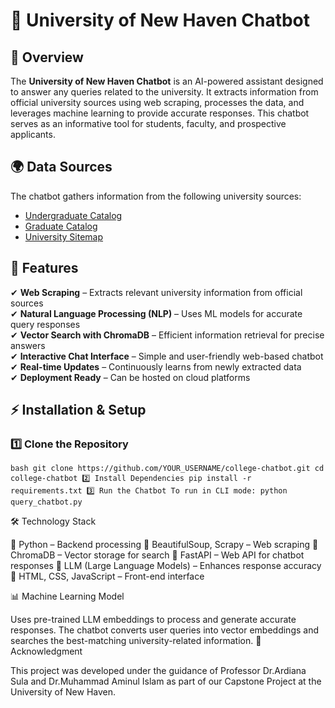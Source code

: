 # 🏫 University of New Haven Chatbot

## 📌 Overview
The **University of New Haven Chatbot** is an AI-powered assistant designed to answer any queries related to the university. It extracts information from official university sources using web scraping, processes the data, and leverages machine learning to provide accurate responses. This chatbot serves as an informative tool for students, faculty, and prospective applicants.

## 🌍 Data Sources
The chatbot gathers information from the following university sources:
- [Undergraduate Catalog](https://catalog.newhaven.edu/content.php?catoid=31&navoid=2062)
- [Graduate Catalog](https://catalog.newhaven.edu/content.php?catoid=30&navoid=2025)
- [University Sitemap](https://www.newhaven.edu/sitemap.xml)
 

## 🚀 Features
✔ **Web Scraping** – Extracts relevant university information from official sources  
✔ **Natural Language Processing (NLP)** – Uses ML models for accurate query responses  
✔ **Vector Search with ChromaDB** – Efficient information retrieval for precise answers  
✔ **Interactive Chat Interface** – Simple and user-friendly web-based chatbot  
✔ **Real-time Updates** – Continuously learns from newly extracted data  
✔ **Deployment Ready** – Can be hosted on cloud platforms  

## ⚡ Installation & Setup
### 1️⃣ Clone the Repository
``bash
git clone https://github.com/YOUR_USERNAME/college-chatbot.git
cd college-chatbot
2️⃣ Install Dependencies
pip install -r requirements.txt
3️⃣ Run the Chatbot
To run in CLI mode:
python query_chatbot.py ``


🛠️ Technology Stack

🔹 Python – Backend processing
🔹 BeautifulSoup, Scrapy – Web scraping
🔹 ChromaDB – Vector storage for search
🔹 FastAPI – Web API for chatbot responses
🔹 LLM (Large Language Models) – Enhances response accuracy
🔹 HTML, CSS, JavaScript – Front-end interface

📊 Machine Learning Model

Uses pre-trained LLM embeddings to process and generate accurate responses.
The chatbot converts user queries into vector embeddings and searches the best-matching university-related information.
📖 Acknowledgment

This project was developed under the guidance of Professor Dr.Ardiana Sula and Dr.Muhammad Aminul Islam as part of our Capstone Project at the University of New Haven.



